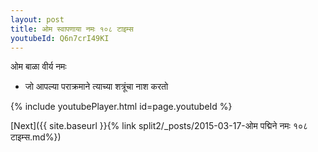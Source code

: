 ```yaml
---
layout: post
title: ओम स्वापणाया नमः १०८ टाइम्स
youtubeId: Q6n7crI49KI
---
```

 
 
 ओम बाळा वीर्य नमः  
 
 -  जो आपल्या पराक्रमाने त्याच्या शत्रूंचा नाश करतो 
 
  
 
  
 
 
 
 
 
 


{% include youtubePlayer.html id=page.youtubeId %}
 
[Next]({{ site.baseurl }}{% link  split2/_posts/2015-03-17-ओम पद्मिने नमः १०८ टाइम्स.md%})
 
